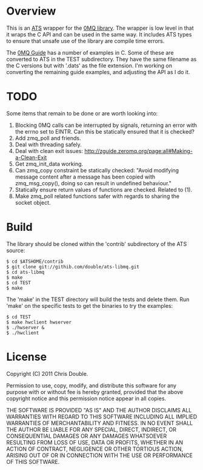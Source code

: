 Overview
========

This is an [ATS](http://zguide.zeromq.org/page:all) wrapper for the
[0MQ library](http://zeromq.org). The wrapper is low level
in that it wraps the C API and can be used in the same way. It includes
ATS types to ensure that unsafe use of the library are compile time errors.

The [0MQ Guide](http://zguide.zeromq.org/page:all) has a number of
examples in C. Some of these are converted
to ATS in the TEST subdirectory. They have the same filename as the C 
versions but with '.dats' as the file extension. I'm working on converting
the remaining guide examples, and adjusting the API as I do it.

TODO
====

Some items that remain to be done or are worth looking into:

1. Blocking 0MQ calls can be interrupted by signals, returning an
   error with the errno set to EINTR. Can this be statically ensured
   that it is checked?
2. Add zmq_poll and friends.
3. Deal with threading safely.
4. Deal with clean exit issues: http://zguide.zeromq.org/page:all#Making-a-Clean-Exit
5. Get zmq_init_data working.
6. Can zmq_copy constraint be statically checked:
   "Avoid modifying message content after a message has been copied with
    zmq_msg_copy(), doing so can result in undefined behaviour."
7. Statically ensure return values of functions are checked. Related to (1).
8. Make zmq_poll related functions safer with regards to sharing the socket object.

Build
=====

The library should be cloned within the 'contrib' subdirectory of the ATS source:

    $ cd $ATSHOME/contrib
    $ git clone git://githib.com/double/ats-libmq.git
    $ cd ats-libmq
    $ make
    $ cd TEST
    $ make

The 'make' in the TEST directory will build the tests and delete them. Run 'make' 
on the specific tests to get the binaries to try the examples:

    $ cd TEST
    $ make hwclient hwserver
    $ ./hwserver & 
    $ ./hwclient

License
=======

Copyright (C) 2011 Chris Double.

Permission to use, copy, modify, and distribute this software for any
purpose with or without fee is hereby granted, provided that the above
copyright notice and this permission notice appear in all copies.

THE SOFTWARE IS PROVIDED "AS IS" AND THE AUTHOR DISCLAIMS ALL WARRANTIES
WITH REGARD TO THIS SOFTWARE INCLUDING ALL IMPLIED WARRANTIES OF
MERCHANTABILITY AND FITNESS. IN NO EVENT SHALL THE AUTHOR BE LIABLE FOR
ANY SPECIAL, DIRECT, INDIRECT, OR CONSEQUENTIAL DAMAGES OR ANY DAMAGES
WHATSOEVER RESULTING FROM LOSS OF USE, DATA OR PROFITS, WHETHER IN AN
ACTION OF CONTRACT, NEGLIGENCE OR OTHER TORTIOUS ACTION, ARISING OUT OF
OR IN CONNECTION WITH THE USE OR PERFORMANCE OF THIS SOFTWARE.
